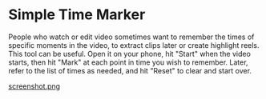 
# Simple Time Marker

People who watch or edit video sometimes want to remember the times of specific moments in the video, to
extract clips later or create highlight reels.  This tool can be useful.  Open it on your phone, hit "Start"
when the video starts, then hit "Mark" at each point in time you wish to remember.  Later, refer to the list
of times as needed, and hit "Reset" to clear and start over.

[screenshot.png](screenshot)
